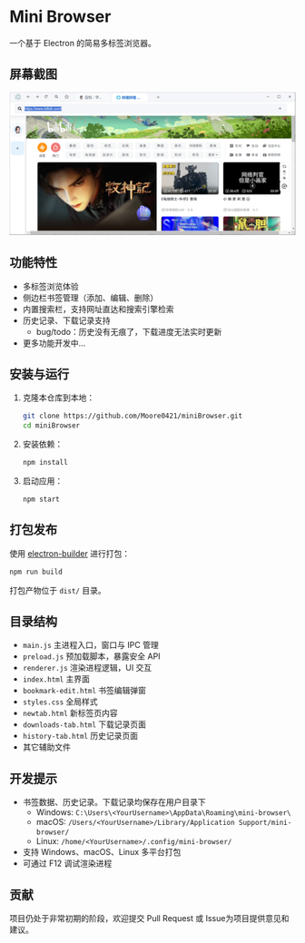 # Mini Browser

一个基于 Electron 的简易多标签浏览器。

## 屏幕截图
![screenshot](screenshot.png)

## 功能特性

- 多标签浏览体验
- 侧边栏书签管理（添加、编辑、删除）
- 内置搜索栏，支持网址直达和搜索引擎检索
- 历史记录、下载记录支持
   - bug/todo：历史没有无痕了，下载进度无法实时更新
- 更多功能开发中...

## 安装与运行

1. 克隆本仓库到本地：

   ```bash
   git clone https://github.com/Moore0421/miniBrowser.git
   cd miniBrowser
   ```

2. 安装依赖：

   ```bash
   npm install
   ```

3. 启动应用：

   ```bash
   npm start
   ```

## 打包发布

使用 [electron-builder](https://www.electron.build/) 进行打包：

```bash
npm run build
```

打包产物位于 `dist/` 目录。

## 目录结构

- `main.js`             主进程入口，窗口与 IPC 管理
- `preload.js`          预加载脚本，暴露安全 API
- `renderer.js`         渲染进程逻辑，UI 交互
- `index.html`          主界面
- `bookmark-edit.html`  书签编辑弹窗
- `styles.css`          全局样式
- `newtab.html`         新标签页内容
- `downloads-tab.html`  下载记录页面
- `history-tab.html`    历史记录页面
- 其它辅助文件

## 开发提示

- 书签数据、历史记录。下载记录均保存在用户目录下
   - Windows: `C:\Users\<YourUsername>\AppData\Roaming\mini-browser\`
   - macOS: `/Users/<YourUsername>/Library/Application Support/mini-browser/`
   - Linux: `/home/<YourUsername>/.config/mini-browser/`
- 支持 Windows、macOS、Linux 多平台打包
- 可通过 F12 调试渲染进程

## 贡献

项目仍处于非常初期的阶段，欢迎提交 Pull Request 或 Issue为项目提供意见和建议。
